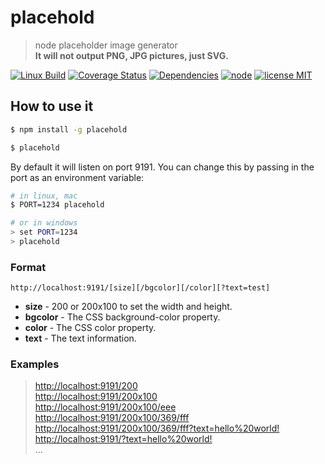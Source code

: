 # placehold

> node placeholder image generator  
> **It will not output PNG, JPG pictures, just SVG.**

[![Linux Build][travis-image]][travis-url]
[![Coverage Status][coveralls-image]][coveralls-url]
[![Dependencies][dependencies-image]][dependencies-url]
[![node][node-image]][node-url]
[![license MIT][license-image]][license-url]


## How to use it

``` sh
$ npm install -g placehold
```

``` sh
$ placehold
```

By default it will listen on port 9191. You can change this by passing in the port as an environment variable:

``` sh
# in linux, mac
$ PORT=1234 placehold

# or in windows
> set PORT=1234
> placehold
```


### Format

```
http://localhost:9191/[size][/bgcolor][/color][?text=test]
```

* **size** - 200 or 200x100 to set the width and height.
* **bgcolor** - The CSS background-color property.
* **color** - The CSS color property.
* **text** - The text information.


### Examples

> <http://localhost:9191/200>  
> <http://localhost:9191/200x100>  
> <http://localhost:9191/200x100/eee>  
> <http://localhost:9191/200x100/369/fff>  
> <http://localhost:9191/200x100/369/fff?text=hello%20world!>  
> <http://localhost:9191/?text=hello%20world!>  
> ...




[travis-url]: https://travis-ci.org/52cik/placehold
[travis-image]: https://img.shields.io/travis/52cik/placehold/master.svg?label=linux

[coveralls-url]: https://coveralls.io/github/52cik/placehold?branch=master
[coveralls-image]: https://coveralls.io/repos/52cik/placehold/badge.svg?branch=master&service=github

[license-url]: https://opensource.org/licenses/MIT
[license-image]: https://img.shields.io/badge/license-MIT-blue.svg

[dependencies-url]: https://david-dm.org/52cik/placehold
[dependencies-image]: https://img.shields.io/david/52cik/placehold.svg?style=flat

[node-url]: https://nodejs.org
[node-image]: https://img.shields.io/badge/node-%3E%3D%200.10.0-brightgreen.svg
